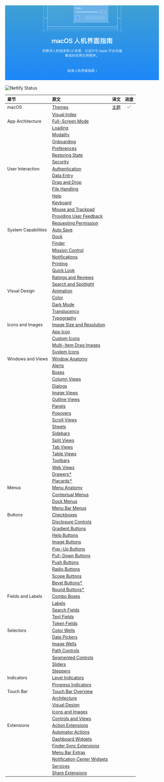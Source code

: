 [![macOS 人机交互指南](./public/images/index-hero.png)](/docs/1-macOS/Themes.html)

![Netlify Status](https://api.netlify.com/api/v1/badges/9747d517-1e61-415b-942e-778ebc3451b6/deploy-status)

| 章节                | 原文                                                                                           | 译文                               | 进度  |
| :------------------ | :--------------------------------------------------------------------------------------------- | ---------------------------------- | :---: |
| macOS               | [Themes](https://developer.apple.com/design/human-interface-guidelines/macos/overview/themes/) | [主题](/docs/1-macOS/Themes.html) |   ✅   |
|                     | [Visual Index]()                                                                               |                                    |       |
| App Architecture    | [Full-Screen Mode]()                                                                           |                                    |       |
|                     | [Loading]()                                                                                    |                                    |       |
|                     | [Modality]()                                                                                   |                                    |       |
|                     | [Onboarding]()                                                                                 |                                    |       |
|                     | [Preferences]()                                                                                |                                    |       |
|                     | [Restoring State]()                                                                            |                                    |       |
|                     | [Security]()                                                                                   |                                    |       |
| User Interaction    | [Authentication]()                                                                             |                                    |       |
|                     | [Data Entry]()                                                                                 |                                    |       |
|                     | [Drag and Drop]()                                                                              |                                    |       |
|                     | [File Handling]()                                                                              |                                    |       |
|                     | [Help]()                                                                                       |                                    |       |
|                     | [Keyboard]()                                                                                   |                                    |       |
|                     | [Mouse and Trackpad]()                                                                         |                                    |       |
|                     | [Providing User Feedback]()                                                                    |                                    |       |
|                     | [Requesting Permission]()                                                                      |                                    |       |
| System Capabilities | [Auto Save]()                                                                                  |                                    |       |
|                     | [Dock]()                                                                                       |                                    |       |
|                     | [Finder]()                                                                                     |                                    |       |
|                     | [Mission Control]()                                                                            |                                    |       |
|                     | [Notifications]()                                                                              |                                    |       |
|                     | [Printing]()                                                                                   |                                    |       |
|                     | [Quick Look]()                                                                                 |                                    |       |
|                     | [Ratings and Reviews]()                                                                        |                                    |       |
|                     | [Search and Spotlight]()                                                                       |                                    |       |
| Visual Design       | [Animation]()                                                                                  |                                    |       |
|                     | [Color]()                                                                                      |                                    |       |
|                     | [Dark Mode]()                                                                                  |                                    |       |
|                     | [Translucency]()                                                                               |                                    |       |
|                     | [Typography]()                                                                                 |                                    |       |
| Icons and Images    | [Image Size and Resolution]()                                                                  |                                    |       |
|                     | [App Icon]()                                                                                   |                                    |       |
|                     | [Custom Icons]()                                                                               |                                    |       |
|                     | [Multi-Item Drag Images]()                                                                     |                                    |       |
|                     | [System Icons]()                                                                               |                                    |       |
| Windows and Views   | [Window Anatomy]()                                                                             |                                    |       |
|                     | [Alerts]()                                                                                     |                                    |       |
|                     | [Boxes]()                                                                                      |                                    |       |
|                     | [Column Views]()                                                                               |                                    |       |
|                     | [Dialogs]()                                                                                    |                                    |       |
|                     | [Image Views]()                                                                                |                                    |       |
|                     | [Outline Views]()                                                                              |                                    |       |
|                     | [Panels]()                                                                                     |                                    |       |
|                     | [Popovers]()                                                                                   |                                    |       |
|                     | [Scroll Views]()                                                                               |                                    |       |
|                     | [Sheets]()                                                                                     |                                    |       |
|                     | [Sidebars]()                                                                                   |                                    |       |
|                     | [Split Views]()                                                                                |                                    |       |
|                     | [Tab Views]()                                                                                  |                                    |       |
|                     | [Table Views]()                                                                                |                                    |       |
|                     | [Toolbars]()                                                                                   |                                    |       |
|                     | [Web Views]()                                                                                  |                                    |       |
|                     | [Drawers*]()                                                                                   |                                    |       |
|                     | [Placards*]()                                                                                  |                                    |       |
| Menus               | [Menu Anatomy]()                                                                               |                                    |       |
|                     | [Contextual Menus]()                                                                           |                                    |       |
|                     | [Dock Menus]()                                                                                 |                                    |       |
|                     | [Menu Bar Menus]()                                                                             |                                    |       |
| Buttons             | [Checkboxes]()                                                                                 |                                    |       |
|                     | [Disclosure Controls]()                                                                        |                                    |       |
|                     | [Gradient Buttons]()                                                                           |                                    |       |
|                     | [Help Buttons]()                                                                               |                                    |       |
|                     | [Image Buttons]()                                                                              |                                    |       |
|                     | [Pop-Up Buttons]()                                                                             |                                    |       |
|                     | [Pull-Down Buttons]()                                                                          |                                    |       |
|                     | [Push Buttons]()                                                                               |                                    |       |
|                     | [Radio Buttons]()                                                                              |                                    |       |
|                     | [Scope Buttons]()                                                                              |                                    |       |
|                     | [Bevel Buttons*]()                                                                             |                                    |       |
|                     | [Round Buttons*]()                                                                             |                                    |       |
| Fields and Labels   | [Combo Boxes]()                                                                                |                                    |       |
|                     | [Labels]()                                                                                     |                                    |       |
|                     | [Search Fields]()                                                                              |                                    |       |
|                     | [Text Fields]()                                                                                |                                    |       |
|                     | [Token Fields]()                                                                               |                                    |       |
| Selectors           | [Color Wells]()                                                                                |                                    |       |
|                     | [Date Pickers]()                                                                               |                                    |       |
|                     | [Image Wells]()                                                                                |                                    |       |
|                     | [Path Controls]()                                                                              |                                    |       |
|                     | [Segmented Controls]()                                                                         |                                    |       |
|                     | [Sliders]()                                                                                    |                                    |       |
|                     | [Steppers]()                                                                                   |                                    |       |
| Indicators          | [Level Indicators]()                                                                           |                                    |       |
|                     | [Progress Indicators]()                                                                        |                                    |       |
| Touch Bar           | [Touch Bar Overview]()                                                                         |                                    |       |
|                     | [Architecture]()                                                                               |                                    |       |
|                     | [Visual Design]()                                                                              |                                    |       |
|                     | [Icons and Images]()                                                                           |                                    |       |
|                     | [Controls and Views]()                                                                         |                                    |       |
| Extensions          | [Action Extensions]()                                                                          |                                    |       |
|                     | [Automator Actions]()                                                                          |                                    |       |
|                     | [Dashboard Widgets]()                                                                          |                                    |       |
|                     | [Finder Sync Extensions]()                                                                     |                                    |       |
|                     | [Menu Bar Extras]()                                                                            |                                    |       |
|                     | [Notification Center Widgets]()                                                                |                                    |       |
|                     | [Services]()                                                                                   |                                    |       |
|                     | [Share Extensions]()                                                                           |                                    |       |